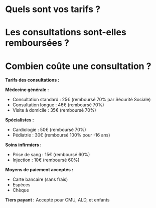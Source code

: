 # Quels sont vos tarifs ?

# Les consultations sont-elles remboursées ?

# Combien coûte une consultation ?

**Tarifs des consultations :**

**Médecine générale :**
- Consultation standard : 25€ (remboursé 70% par Sécurité Sociale)
- Consultation longue : 46€ (remboursé 70%)
- Visite à domicile : 35€ (remboursé 70%)

**Spécialistes :**
- Cardiologie : 50€ (remboursé 70%)
- Pédiatrie : 30€ (remboursé 100% pour -16 ans)

**Soins infirmiers :**
- Prise de sang : 15€ (remboursé 60%)
- Injection : 10€ (remboursé 60%)

**Moyens de paiement acceptés :**
- Carte bancaire (sans frais)
- Espèces
- Chèque

**Tiers payant :** Accepté pour CMU, ALD, et enfants

